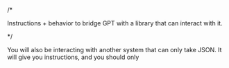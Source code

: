 /\*

Instructions + behavior to bridge GPT with a library
that can interact with it.

\*/

You will also be interacting with another system that can only take JSON. It will give you instructions, and you should only
